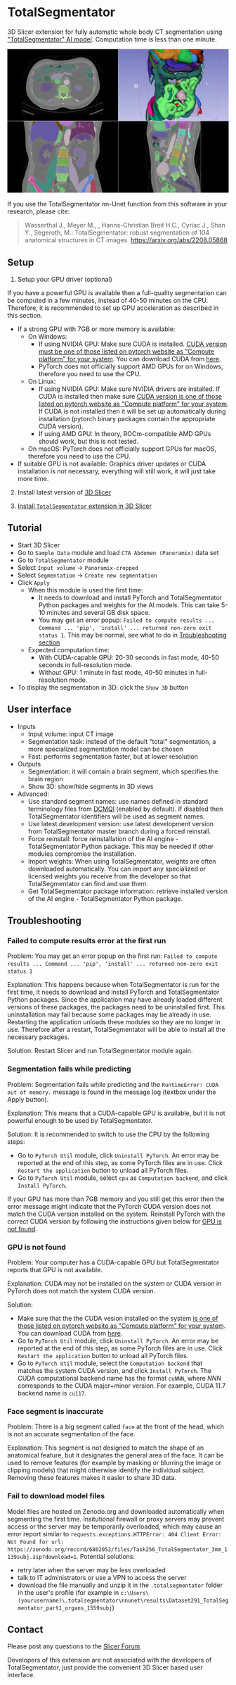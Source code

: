 # TotalSegmentator

3D Slicer extension for fully automatic whole body CT segmentation using ["TotalSegmentator" AI model](https://github.com/wasserth/TotalSegmentator). Computation time is less than one minute.

![](Screenshot01.jpg)

If you use the TotalSegmentator nn-Unet function from this software in your research, please cite:

> Wasserthal J., Meyer M., , Hanns-Christian Breit H.C., Cyriac J., Shan Y., Segeroth, M.: TotalSegmentator: robust segmentation of 104 anatomical structures in CT images. https://arxiv.org/abs/2208.05868

## Setup

1. Setup your GPU driver (optional)

If you have a powerful GPU is available then a full-quality segmentation can be computed in a few minutes, instead of 40-50 minutes on the CPU. Therefore, it is recommended to set up GPU acceleration as described in this section.

- If a strong GPU with 7GB or more memory is available:
  - On Windows:
    - If using NVIDIA GPU: Make sure CUDA is installed. [CUDA version must be one of those listed on pytorch website as "Compute platform" for your system](https://pytorch.org/get-started/locally/). You can download CUDA from [here](https://developer.nvidia.com/cuda-downloads).
    - PyTorch does not officially support AMD GPUs for on Windows, therefore you need to use the CPU.
  - On Linux:
    - If using NVIDIA GPU: Make sure NVIDIA drivers are installed. If CUDA is installed then make sure [CUDA version is one of those listed on pytorch website as "Compute platform" for your system](https://pytorch.org/get-started/locally/). If CUDA is not installed then it will be set up automatically during installation (pytorch binary packages contain the appropriate CUDA version).
    - If using AMD GPU: In theory, ROCm-compatible AMD GPUs should work, but this is not tested.
  - On macOS: PyTorch does not officially support GPUs for macOS, therefore you need to use the CPU.
- If suitable GPU is not available: Graphics driver updates or CUDA installation is not necessary, everything will still work, it will just take more time.

2. Install latest version of [3D Slicer](https://slicer.readthedocs.io/en/latest/user_guide/getting_started.html#installing-3d-slicer)

3. [Install `TotalSegmentator` extension in 3D Slicer](https://slicer.readthedocs.io/en/latest/user_guide/extensions_manager.html#install-extensions)

## Tutorial

- Start 3D Slicer
- Go to `Sample Data` module and load `CTA Abdomen (Panoramix)` data set
- Go to `TotalSegmentator` module
- Select `Input volume` -> `Panoramix-cropped`
- Select `Segmentation` -> `Create new segmentation`
- Click `Apply`
  - When this module is used the first time:
    - It needs to download and install PyTorch and TotalSegmentator Python packages and weights for the AI models. This can take 5-10 minutes and several GB disk space.
    - You may get an error popup: `Failed to compute results ... Command ... 'pip', 'install' ... returned non-zero exit status 1`. This may be normal, see what to do in [Troubleshooting section](#failed-to-compute-results-error-at-the-first-run)
  - Expected computation time:
    - With CUDA-capable GPU: 20-30 seconds in fast mode, 40-50 seconds in full-resolution mode.
    - Without GPU: 1 minute in fast mode, 40-50 minutes in full-resolution mode.
- To display the segmentation in 3D: click the `Show 3D` button

## User interface

- Inputs
  - Input volume: input CT image
  - Segmentation task: instead of the default "total" segmentation, a more specialized segmentation model can be chosen
  - Fast: performs segmentation faster, but at lower resolution
- Outputs
  - Segmentation: it will contain a brain segment, which specifies the brain region
  - Show 3D: show/hide segments in 3D views
- Advanced:
  - Use standard segment names: use names defined in standard terminology files from [DCMQI](https://github.com/QIICR/dcmqi) (enabled by default). If disabled then TotalSegmentator identifiers will be used as segment names.
  - Use latest development version: use latest development version from TotalSegmentator master branch during a forced reinstall. 
  - Force reinstall: force reinstallation of the AI engine - TotalSegmentator Python package. This may be needed if other modules compromise the installation.
  - Import weights: When using TotalSegmentator, weights are often downloaded automatically. You can import any specialized or licensed weights you receive from the developer so that TotalSegmentator can find and use them.  
  - Get TotalSegmentator package information: retrieve installed version of the AI engine - TotalSegmentator Python package.

## Troubleshooting

### Failed to compute results error at the first run

Problem: You may get an error popup on the first run: `Failed to compute results ... Command ... 'pip', 'install' ... returned non-zero exit status 1`

Explanation: This happens because when TotalSegmentator is run for the first time, it needs to download and install PyTorch and TotalSegmentator Python packages. Since the application may have already loaded different versions of these packages, the packages need to be uninstalled first. This uninstallation may fail because some packages may be already in use. Restarting the application unloads these modules so they are no longer in use. Therefore after a restart, TotalSegmentator will be able to install all the necessary packages.

Solution: Restart Slicer and run TotalSegmentator module again.

### Segmentation fails while predicting

Problem: Segmentation fails while predicting and the `RuntimeError: CUDA out of memory.` message is found in the message log (textbox under the Apply button).

Explanation: This means that a CUDA-capable GPU is available, but it is not powerful enough to be used by TotalSegmentator.

Solution: It is recommended to switch to use the CPU by the following steps:
- Go to `PyTorch Util` module, click `Uninstall PyTorch`. An error may be reported at the end of this step, as some PyTorch files are in use. Click `Restart the application` button to unload all PyTorch files.
- Go to `PyTorch Util` module, select `cpu` as `Computation backend`, and click `Install PyTorch`.

If your GPU has more than 7GB memory and you still get this error then the error message might indicate that the PyTorch CUDA version does not match the CUDA version installed on the system. Reinstall PyTorch with the correct CUDA version by following the instructions given below for [GPU is not found](#gpu-is-not-found).

### GPU is not found

Problem: Your computer has a CUDA-capable GPU but TotalSegmentator reports that GPU is not available.

Explanation: CUDA may not be installed on the system or CUDA version in PyTorch does not match the system CUDA version.

Solution:
- Make sure that the the CUDA vesion installed on the system [is one of those listed on pytorch website as "Compute platform" for your system](https://pytorch.org/get-started/locally/). You can download CUDA from [here](https://developer.nvidia.com/cuda-downloads).
- Go to `PyTorch Util` module, click `Uninstall PyTorch`. An error may be reported at the end of this step, as some PyTorch files are in use. Click `Restart the application` button to unload all PyTorch files.
- Go to `PyTorch Util` module, select the `Computation backend` that matches the system CUDA version, and click `Install PyTorch`. The CUDA computational backend name has the format `cuNNN`, where _NNN_ corresponds to the CUDA major+minor version. For example, CUDA 11.7 backend name is `cu117`.

### Face segment is inaccurate

Problem: There is a big segment called `face` at the front of the head, which is not an accurate segmentation of the face.

Explanation: This segment is not designed to match the shape of an anatomical feature, but it designates the general area of the face. It can be used to remove features (for example by masking or blurring the image or clipping models) that might otherwise identify the individual subject. Removing these features makes it easier to share 3D data.

### Fail to download model files

Model files are hosted on Zenodo.org and downloaded automatically when segmenting the first time. Insitutional firewall or proxy servers may prevent access or the server may be temporarily overloaded, which may cause an error report similar to `requests.exceptions.HTTPError: 404 Client Error: Not Found for url: https://zenodo.org/record/6802052/files/Task256_TotalSegmentator_3mm_1139subj.zip?download=1`. Potential solutions:
- retry later when the server may be less overloaded
- talk to IT administrators or use a VPN to access the server
- download the file manually and unzip it in the `.totalsegmentator` folder in the user's profile (for example in `c:\Users\(yourusername)\.totalsegmentator\nnunet\results\Dataset291_TotalSegmentator_part1_organs_1559subj`)

## Contact

Please post any questions to the [Slicer Forum](https://discourse.slicer.org).

Developers of this extension are not associated with the developers of TotalSegmentator, just provide the convenient 3D Slicer based user interface.
